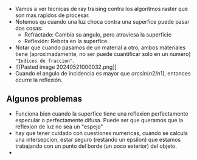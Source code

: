 - Vamos a ver tecnicas de ray traising contra los algoritmos raster que son mas rapidos de procesar. 
- Notemos qu cuando una luz choca contra una superfice puede pasar dos cosas:
	- Refractado: Cambia su angulo, pero atraviesa la superficie
	- Reflexión: Rebota en la superfice. 
- Notar que cuando pasamos de un material a otro, ambos materiales tiene (aproximadamente, no ser puede cuantificar solo en un numero) `"Indices de fraccion"`. 
- ![[Pasted image 20240521000032.png]]
- Cuando el angulo de incidencia es mayor que $arcsin(n2/n1)$, entonces ocurre la reflexión. 



## Algunos problemas
- Funciona bien cuando la superfice tiene una reflexion perfectamente especular o perfectamente difusa. Puede ser que queramos que la reflexion de luz no sea un "espejo" 
- hay que tener cuidado con cuestiones numericas, cuando se calcula una intersepcion, estar seguro (restando un epsilon) que estamos trabajando con un punto del borde (un poco exterior) del objeto. 
- 